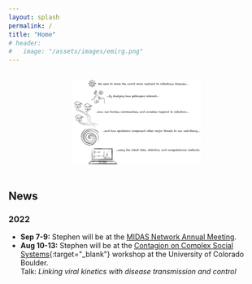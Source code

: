 ```yaml
---
layout: splash
permalink: /
title: "Home"
# header:
#   image: "/assets/images/emirg.png"
---
```


<!-- <br>
<center>
<h1>EMIRG:</h1>
<h3>The Epidemic Modeling, Inference, and Response Group</h3> <br> <br>
<img src="assets/images/emirg-logo.png" style="width:25%">
</center>
<br>  -->

<br>
<center>
<!-- <h1>The Kissler Lab</h1> <br> -->
<!-- <img src="assets/images/emirg-logo.png" style="width:20%"> <br> -->
<!-- <img src="assets/images/emirg-color-2.png" style="width:20%"> <br> -->
<!-- <img src="assets/images/emirg-fullredyellow.png" style="width:20%"> <br> -->
<img src="assets/images/summary-collective.png" style="width:50%">
<!-- <h3>Modeling and inference for outbreak preparedness and response</h3> --> <!-- <br> <br> -->
</center>
<br> 

## News
### 2022
- __Sep 7-9:__ Stephen will be at the [MIDAS Network Annual Meeting](https://midasnetwork.us/midas-network-annual-meeting-midas-2022/).
- __Aug 10-13:__ Stephen will be at the [Contagion on Complex Social Systems](https://www.colorado.edu/amath/caccss2022){:target="_blank"} workshop at the University of Colorado Boulder. <br>
Talk: _Linking viral kinetics with disease transmission and control_


<!-- <a class="twitter-timeline" href="https://twitter.com/StephenKissler?ref_src=twsrc%5Etfw">Tweets by StephenKissler</a> <script async src="https://platform.twitter.com/widgets.js" charset="utf-8"></script> -->